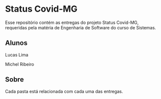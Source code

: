 # Status Covid-MG

Esse repositório contém as entregas do projeto Status Covid-MG, requeridas pela matéria de Engenharia de Software do curso de Sistemas.


## Alunos

Lucas Lima

Michel Ribeiro 


## Sobre

Cada pasta está relacionada com cada uma das entregas.


 